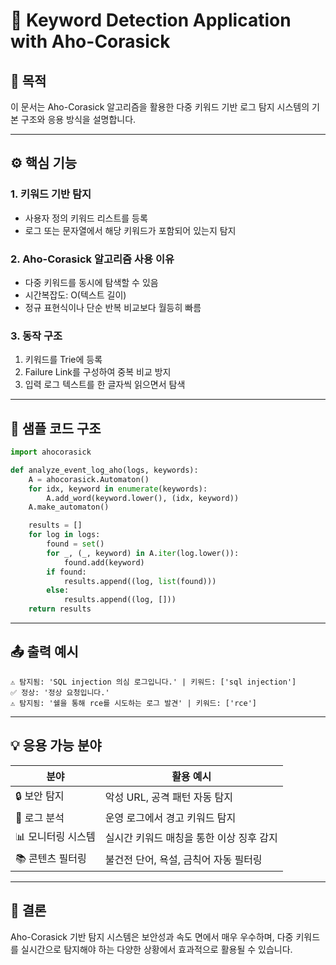 # 🚨 Keyword Detection Application with Aho-Corasick

## 📘 목적
이 문서는 Aho-Corasick 알고리즘을 활용한 다중 키워드 기반 로그 탐지 시스템의 기본 구조와 응용 방식을 설명합니다.

---

## ⚙️ 핵심 기능

### 1. 키워드 기반 탐지
- 사용자 정의 키워드 리스트를 등록
- 로그 또는 문자열에서 해당 키워드가 포함되어 있는지 탐지

### 2. Aho-Corasick 알고리즘 사용 이유
- 다중 키워드를 동시에 탐색할 수 있음
- 시간복잡도: O(텍스트 길이)
- 정규 표현식이나 단순 반복 비교보다 월등히 빠름

### 3. 동작 구조
1. 키워드를 Trie에 등록
2. Failure Link를 구성하여 중복 비교 방지
3. 입력 로그 텍스트를 한 글자씩 읽으면서 탐색

---

## 🧪 샘플 코드 구조

```python
import ahocorasick

def analyze_event_log_aho(logs, keywords):
    A = ahocorasick.Automaton()
    for idx, keyword in enumerate(keywords):
        A.add_word(keyword.lower(), (idx, keyword))
    A.make_automaton()

    results = []
    for log in logs:
        found = set()
        for _, (_, keyword) in A.iter(log.lower()):
            found.add(keyword)
        if found:
            results.append((log, list(found)))
        else:
            results.append((log, []))
    return results
```

---

## 📤 출력 예시

```
⚠️ 탐지됨: 'SQL injection 의심 로그입니다.' | 키워드: ['sql injection']
✅ 정상: '정상 요청입니다.'
⚠️ 탐지됨: '쉘을 통해 rce를 시도하는 로그 발견' | 키워드: ['rce']
```

---

## 💡 응용 가능 분야

| 분야             | 활용 예시                                  |
|------------------|---------------------------------------------|
| 🔒 보안 탐지       | 악성 URL, 공격 패턴 자동 탐지              |
| 📄 로그 분석       | 운영 로그에서 경고 키워드 탐지              |
| 📊 모니터링 시스템 | 실시간 키워드 매칭을 통한 이상 징후 감지     |
| 📚 콘텐츠 필터링   | 불건전 단어, 욕설, 금칙어 자동 필터링       |

---

## 📌 결론
Aho-Corasick 기반 탐지 시스템은 보안성과 속도 면에서 매우 우수하며, 다중 키워드를 실시간으로 탐지해야 하는 다양한 상황에서 효과적으로 활용될 수 있습니다.
